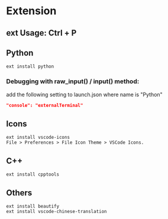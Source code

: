 # Extension
## ext Usage: Ctrl + P

## Python
```
ext install python
```
### Debugging with raw_input() / input() method:
add the following setting to launch.json where name is "Python"
```json
"console": "externalTerminal"
```
## Icons
```
ext install vscode-icons
File > Preferences > File Icon Theme > VSCode Icons.
```

## C++
```
ext install cpptools
```

## Others
```
ext install beautify
ext install vscode-chinese-translation
```
